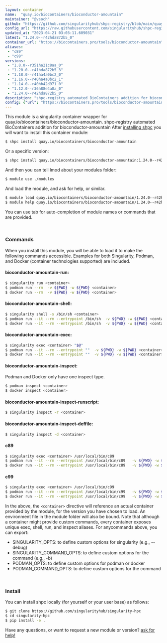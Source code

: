 ```yaml
---
layout: container
name:  "quay.io/biocontainers/bioconductor-amountain"
maintainer: "@vsoch"
github: "https://github.com/singularityhub/shpc-registry/blob/main/quay.io/biocontainers/bioconductor-amountain/container.yaml"
config_url: "https://raw.githubusercontent.com/singularityhub/shpc-registry/main/quay.io/biocontainers/bioconductor-amountain/container.yaml"
updated_at: "2023-04-21 03:03:11.609031"
latest: "1.24.0--r42hda872b5_0"
container_url: "https://biocontainers.pro/tools/bioconductor-amountain"
aliases:
 - "c89"
 - "c99"
versions:
 - "1.8.0--r351ha21c8aa_0"
 - "1.20.0--r41hda872b5_3"
 - "1.18.0--r41ha4a0bc2_0"
 - "1.16.0--r40ha4a0bc2_1"
 - "1.14.0--r40hb42d971_0"
 - "1.12.0--r36h88e4a8a_0"
 - "1.24.0--r42hda872b5_0"
description: "shpc-registry automated BioContainers addition for bioconductor-amountain"
config: {"url": "https://biocontainers.pro/tools/bioconductor-amountain", "maintainer": "@vsoch", "description": "shpc-registry automated BioContainers addition for bioconductor-amountain", "latest": {"1.24.0--r42hda872b5_0": "sha256:caae8e633f7373171b12003c1142e9b5689239017c1613a401254762780ab5a7"}, "tags": {"1.8.0--r351ha21c8aa_0": "sha256:e87eec6beaf053f9cf2203a2f62a97567d4d3922c7cebb749151c689813ee5ba", "1.20.0--r41hda872b5_3": "sha256:ae5203490e6c6f09fa33ce1bcb2072a6ede3d522f44f121962f0ca2681777056", "1.18.0--r41ha4a0bc2_0": "sha256:85b91e4984da1cb3f37e39ba36e5272c7991b57ef7ebe70eda21aa1594d4fad8", "1.16.0--r40ha4a0bc2_1": "sha256:eef6d9f46c78634bf6984e836401f546d4c045f62282e5357f51ba89a8d903ef", "1.14.0--r40hb42d971_0": "sha256:a201e1042a7228270adf8e5ca281d7f6cbf5b8cd3adcd19bb3a24b3d0deef0f4", "1.12.0--r36h88e4a8a_0": "sha256:ea528b588a6bf881e339c1d707a9627297175e32fd2af2d775e015c3ba487f89", "1.24.0--r42hda872b5_0": "sha256:caae8e633f7373171b12003c1142e9b5689239017c1613a401254762780ab5a7"}, "docker": "quay.io/biocontainers/bioconductor-amountain", "aliases": {"c89": "/usr/local/bin/c89", "c99": "/usr/local/bin/c99"}}
---
```


This module is a singularity container wrapper for quay.io/biocontainers/bioconductor-amountain.
shpc-registry automated BioContainers addition for bioconductor-amountain
After [installing shpc](#install) you will want to install this container module:


```bash
$ shpc install quay.io/biocontainers/bioconductor-amountain
```

Or a specific version:

```bash
$ shpc install quay.io/biocontainers/bioconductor-amountain:1.24.0--r42hda872b5_0
```

And then you can tell lmod about your modules folder:

```bash
$ module use ./modules
```

And load the module, and ask for help, or similar.

```bash
$ module load quay.io/biocontainers/bioconductor-amountain/1.24.0--r42hda872b5_0
$ module help quay.io/biocontainers/bioconductor-amountain/1.24.0--r42hda872b5_0
```

You can use tab for auto-completion of module names or commands that are provided.

<br>

### Commands

When you install this module, you will be able to load it to make the following commands accessible.
Examples for both Singularity, Podman, and Docker (container technologies supported) are included.

#### bioconductor-amountain-run:

```bash
$ singularity run <container>
$ podman run --rm  -v ${PWD} -w ${PWD} <container>
$ docker run --rm  -v ${PWD} -w ${PWD} <container>
```

#### bioconductor-amountain-shell:

```bash
$ singularity shell -s /bin/sh <container>
$ podman run --it --rm --entrypoint /bin/sh  -v ${PWD} -w ${PWD} <container>
$ docker run --it --rm --entrypoint /bin/sh  -v ${PWD} -w ${PWD} <container>
```

#### bioconductor-amountain-exec:

```bash
$ singularity exec <container> "$@"
$ podman run --it --rm --entrypoint ""  -v ${PWD} -w ${PWD} <container> "$@"
$ docker run --it --rm --entrypoint ""  -v ${PWD} -w ${PWD} <container> "$@"
```

#### bioconductor-amountain-inspect:

Podman and Docker only have one inspect type.

```bash
$ podman inspect <container>
$ docker inspect <container>
```

#### bioconductor-amountain-inspect-runscript:

```bash
$ singularity inspect -r <container>
```

#### bioconductor-amountain-inspect-deffile:

```bash
$ singularity inspect -d <container>
```


#### c89

```bash
$ singularity exec <container> /usr/local/bin/c89
$ podman run --it --rm --entrypoint /usr/local/bin/c89   -v ${PWD} -w ${PWD} <container> -c " $@"
$ docker run --it --rm --entrypoint /usr/local/bin/c89   -v ${PWD} -w ${PWD} <container> -c " $@"
```


#### c99

```bash
$ singularity exec <container> /usr/local/bin/c99
$ podman run --it --rm --entrypoint /usr/local/bin/c99   -v ${PWD} -w ${PWD} <container> -c " $@"
$ docker run --it --rm --entrypoint /usr/local/bin/c99   -v ${PWD} -w ${PWD} <container> -c " $@"
```



In the above, the `<container>` directive will reference an actual container provided
by the module, for the version you have chosen to load. An environment file in the
module folder will also be bound. Note that although a container
might provide custom commands, every container exposes unique exec, shell, run, and
inspect aliases. For anycommands above, you can export:

 - SINGULARITY_OPTS: to define custom options for singularity (e.g., --debug)
 - SINGULARITY_COMMAND_OPTS: to define custom options for the command (e.g., -b)
 - PODMAN_OPTS: to define custom options for podman or docker
 - PODMAN_COMMAND_OPTS: to define custom options for the command

<br>

### Install

You can install shpc locally (for yourself or your user base) as follows:

```bash
$ git clone https://github.com/singularityhub/singularity-hpc
$ cd singularity-hpc
$ pip install -e .
```

Have any questions, or want to request a new module or version? [ask for help!](https://github.com/singularityhub/singularity-hpc/issues)